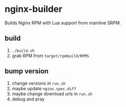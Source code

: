 nginx-builder
=============

Builds Nginx RPM with Lua support from mainline SRPM.

## build

1. `./build.sh`
2. grab RPM from `target/rpmbuild/RPMS`

## bump version

1. change versions in `run.sh`
2. maybe update `nginx.spec.diff`
3. maybe change download urls in `run.sh`
4. debug and pray

